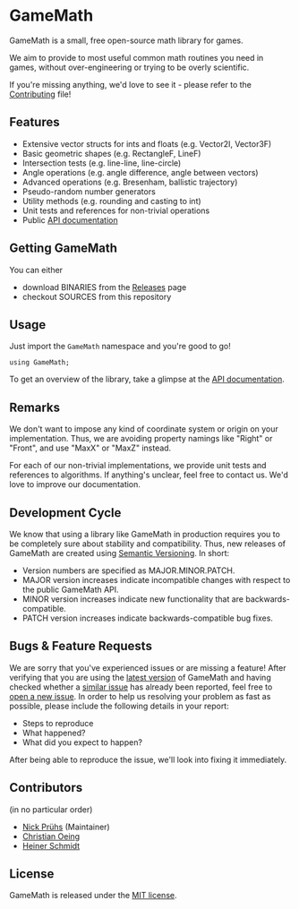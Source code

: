 # GameMath

GameMath is a small, free open-source math library for games.

We aim to provide to most useful common math routines you need in games, without over-engineering or trying to be overly scientific.

If you're missing anything, we'd love to see it - please refer to the [Contributing](https://github.com/npruehs/game-math/blob/develop/CONTRIBUTING.md) file!

## Features

* Extensive vector structs for ints and floats (e.g. Vector2I, Vector3F)
* Basic geometric shapes (e.g. RectangleF, LineF)
* Intersection tests (e.g. line-line, line-circle)
* Angle operations (e.g. angle difference, angle between vectors)
* Advanced operations (e.g. Bresenham, ballistic trajectory)
* Pseudo-random number generators
* Utility methods (e.g. rounding and casting to int)
* Unit tests and references for non-trivial operations
* Public [API documentation](http://npruehs.de/game-math/api/1.0)

## Getting GameMath

You can either

* download BINARIES from the [Releases](https://github.com/npruehs/game-math/releases) page
* checkout SOURCES from this repository

## Usage

Just import the `GameMath` namespace and you're good to go!

    using GameMath;

To get an overview of the library, take a glimpse at the [API documentation](http://npruehs.de/game-math/api/1.0).
	
## Remarks

We don't want to impose any kind of coordinate system or origin on your implementation. Thus, we are avoiding property namings like "Right" or "Front", and use "MaxX" or "MaxZ" instead.

For each of our non-trivial implementations, we provide unit tests and references to algorithms. If anything's unclear, feel free to contact us. We'd love to improve our documentation.

## Development Cycle

We know that using a library like GameMath in production requires you to be completely sure about stability and compatibility. Thus, new releases of GameMath are created using [Semantic Versioning](http://semver.org/). In short:

* Version numbers are specified as MAJOR.MINOR.PATCH.
* MAJOR version increases indicate incompatible changes with respect to the public GameMath API.
* MINOR version increases indicate new functionality that are backwards-compatible.
* PATCH version increases indicate backwards-compatible bug fixes.

## Bugs & Feature Requests

We are sorry that you've experienced issues or are missing a feature! After verifying that you are using the [latest version](https://github.com/npruehs/game-math/releases) of GameMath and having checked whether a [similar issue](https://github.com/npruehs/game-math/issues) has already been reported, feel free to [open a new issue](https://github.com/npruehs/game-math/issues/new). In order to help us resolving your problem as fast as possible, please include the following details in your report:

* Steps to reproduce
* What happened?
* What did you expect to happen?

After being able to reproduce the issue, we'll look into fixing it immediately.

## Contributors

(in no particular order)

* [Nick Prühs](https://github.com/npruehs) (Maintainer)
* [Christian Oeing](https://github.com/coeing)
* [Heiner Schmidt](https://github.com/heinerschmidt)

## License

GameMath is released under the [MIT license](https://github.com/npruehs/game-math/blob/develop/LICENSE).
